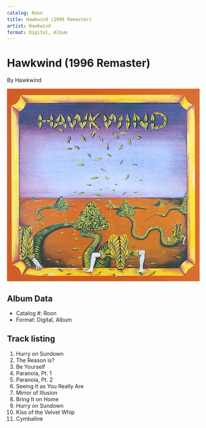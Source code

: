 ```yaml
---
catalog: Roon
title: Hawkwind (1996 Remaster)
artist: Hawkwind
format: Digital, Album
---
```


# Hawkwind (1996 Remaster)

By Hawkwind

![](../../assets/albumcovers/Hawkwind-Hawkwind_1996_Remaster.png)

## Album Data

- Catalog #: Roon
- Format: Digital, Album


## Track listing


1. Hurry on Sundown
2. The Reason is?
3. Be Yourself
4. Paranoia, Pt. 1
5. Paranoia, Pt. 2
6. Seeing It as You Really Are
7. Mirror of Illusion
8. Bring It on Home
9. Hurry on Sundown
10. Kiss of the Velvet Whip
11. Cymbaline

